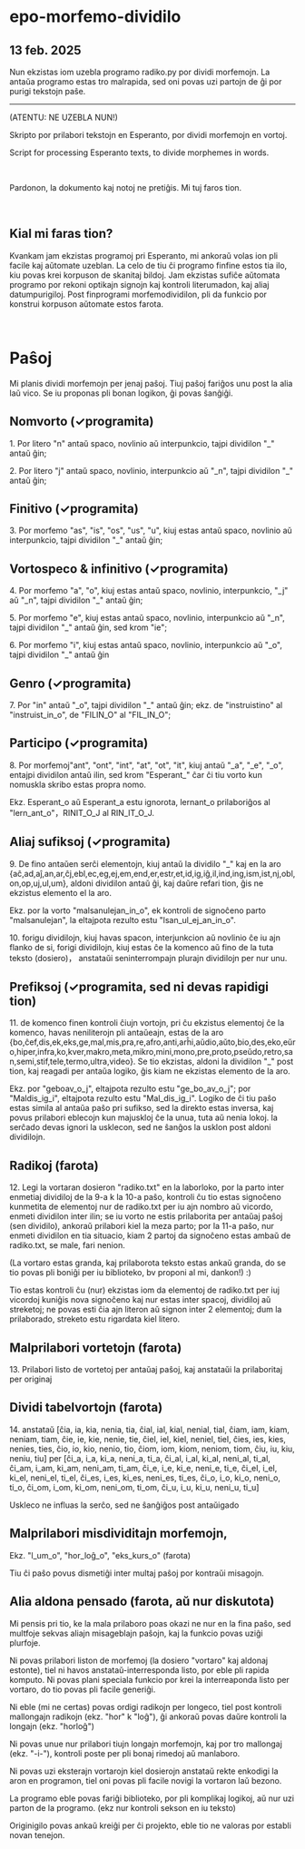 # epo-morfemo-dividilo

## 13 feb. 2025
Nun ekzistas iom uzebla programo radiko.py por dividi morfemojn. La antaŭa programo estas tro malrapida, sed oni povas uzi partojn de ĝi por purigi tekstojn paŝe.

---

(ATENTU: NE UZEBLA NUN!)

Skripto por prilabori tekstojn en Esperanto, por dividi morfemojn en vortoj.

Script for processing Esperanto texts, to divide morphemes in words.

&nbsp;

Pardonon, la dokumento kaj notoj ne pretiĝis. Mi tuj faros tion.

&nbsp;

## Kial mi faras tion?

Kvankam jam ekzistas programoj pri Esperanto, mi ankoraŭ volas ion pli facile kaj aŭtomate uzeblan. La celo de tiu ĉi programo finfine estos tia ilo, kiu povas krei korpuson de skanitaj bildoj. Jam ekzistas sufiĉe aŭtomata programo por rekoni optikajn signojn kaj kontroli literumadon, kaj aliaj datumpurigiloj. Post finprogrami morfemodividilon, pli da funkcio por konstrui korpuson aŭtomate estos farota.

&nbsp;

# Paŝoj

Mi planis dividi morfemojn per jenaj paŝoj. Tiuj paŝoj fariĝos unu post la alia laŭ vico. Se iu proponas pli bonan logikon, ĝi povas ŝanĝiĝi.

## Nomvorto (✓programita)

1\. Por litero "n" antaŭ spaco, novlinio aŭ interpunkcio, tajpi dividilon "\_" antaŭ ĝin;  

2\. Por litero "j" antaŭ spaco, novlinio, interpunkcio aŭ "\_n", tajpi dividilon "\_" antaŭ ĝin;

## Finitivo (✓programita)

3\. Por morfemo "as", "is", "os", "us", "u", kiuj estas antaŭ spaco, novlinio aŭ interpunkcio, tajpi dividilon "\_" antaŭ ĝin;

## Vortospeco & infinitivo (✓programita)

4\. Por morfemo "a", "o", kiuj estas antaŭ spaco, novlinio, interpunkcio, "\_j" aŭ "\_n", tajpi dividilon "\_" antaŭ ĝin;

5\. Por morfemo "e", kiuj estas antaŭ spaco, novlinio, interpunkcio aŭ "\_n", tajpi dividilon "\_" antaŭ ĝin, sed krom "ie";

6\. Por morfemo "i", kiuj estas antaŭ spaco, novlinio, interpunkcio aŭ "\_o", tajpi dividilon "\_" antaŭ ĝin

## Genro (✓programita)

7\. Por "in" antaŭ "\_o", tajpi dividilon "\_" antaŭ ĝin; ekz. de "instruistino" al "instruist_in_o", de "FILIN_O" al "FIL_IN_O";

## Participo (✓programita)

8\. Por morfemoj"ant", "ont", "int", "at", "ot", "it", kiuj antaŭ "\_a", "\_e", "\_o", entajpi dividilon antaŭ ilin, sed krom "Esperant_" ĉar ĉi tiu vorto kun nomuskla skribo estas propra nomo.

Ekz. Esperant_o aŭ Esperant_a estu ignorota, lernant_o prilaboriĝos al "lern_ant_o"，RINIT_O_J al RIN_IT_O_J.

## Aliaj sufiksoj (✓programita)

9\. De fino antaŭen serĉi elementojn, kiuj antaŭ la dividilo "\_" kaj en la aro {aĉ,ad,aĵ,an,ar,ĉj,ebl,ec,eg,ej,em,end,er,estr,et,id,ig,iĝ,il,ind,ing,ism,ist,nj,obl,on,op,uj,ul,um}, aldoni dividilon antaŭ ĝi, kaj daŭre refari tion, ĝis ne ekzistus elemento el la aro. 

Ekz. por la vorto "malsanulejan_in_o", ek kontroli de signoĉeno parto "malsanulejan", la eltajpota rezulto estu "lsan_ul_ej_an_in_o".

10\. forigu dividilojn, kiuj havas spacon, interjunkcion aŭ novlinio ĉe iu ajn flanko de si, forigi dividilojn, kiuj estas ĉe la komenco aŭ fino de la tuta teksto (dosiero)， anstataŭi 
seninterrompajn plurajn dividilojn per nur unu.

## Prefiksoj (✓programita, sed ni devas rapidigi tion)

11\. de komenco finen kontroli ĉiujn vortojn, pri ĉu ekzistus elementoj ĉe la komenco, havas neniliterojn pli antaŭeajn, estas de la aro {bo,ĉef,dis,ek,eks,ge,mal,mis,pra,re,afro,anti,arĥi,aŭdio,aŭto,bio,des,eko,eŭro,hiper,infra,ko,kver,makro,meta,mikro,mini,mono,pre,proto,pseŭdo,retro,san,semi,stif,tele,termo,ultra,video}. Se tio ekzistas, aldoni la dividilon "\_" post tion, kaj reagadi per antaŭa logiko, ĝis kiam ne ekzistas elemento de la aro.

Ekz. por "geboav_o_j", eltajpota rezulto estu "ge_bo_av_o_j"; por "Maldis_ig_i", eltajpota rezulto estu "Mal_dis_ig_i". Logiko de ĉi tiu paŝo estas simila al antaŭa paŝo pri sufikso, sed la direkto estas inversa, kaj povus prilabori eblecojn kun majuskloj ĉe la unua, tuta aŭ nenia lokoj. la serĉado devas ignori la usklecon, sed ne ŝanĝos la usklon post aldoni dividilojn.

## Radikoj (farota)

12\. Legi la vortaran dosieron "radiko.txt" en la laborloko, por la parto inter enmetiaj dividiloj de la 9-a k la 10-a paŝo, kontroli ĉu tio estas signoĉeno kunmetita de elementoj nur de radiko.txt per iu ajn nombro aŭ vicordo, enmeti dividilon inter ilin; se iu vorto ne estis prilaborita per antaŭaj paŝoj (sen dividilo), ankoraŭ prilabori kiel la meza parto; por la 11-a paŝo, nur enmeti dividilon en tia situacio, kiam 2 partoj da signoĉeno estas ambaŭ de radiko.txt, se male, fari nenion.

(La vortaro estas granda, kaj prilaborota teksto estas ankaŭ granda, do se tio povas pli boniĝi per iu biblioteko, bv proponi al mi, dankon!) :)

Tio estas kontroli ĉu (nur) ekzistas iom da elementoj de radiko.txt per iuj vicordoj kuniĝis nova signoĉeno kaj nur estas inter spacoj, dividiloj aŭ streketoj; ne povas esti ĉia ajn literon aŭ signon inter 2 elementoj; dum la prilaborado, streketo estu rigardata kiel litero.

## Malprilabori vortetojn (farota)

13\. Prilabori listo de vortetoj per antaŭaj paŝoj, kaj anstataŭi la prilaboritaj per originaj

## Dividi tabelvortojn (farota)

14\. anstataŭ [ĉia, ia, kia, nenia, tia, ĉial, ial, kial, nenial, tial, ĉiam, iam, kiam, neniam, tiam, ĉie, ie, kie, nenie, tie, ĉiel, iel, kiel, neniel, tiel, ĉies, ies, kies, nenies, ties, ĉio, io, kio, nenio, tio, ĉiom, iom, kiom, neniom, tiom, ĉiu, iu, kiu, neniu, tiu] per [ĉi_a, i_a, ki_a, neni_a, ti_a, ĉi_al, i_al, ki_al, neni_al, ti_al, ĉi_am, i_am, ki_am, neni_am, ti_am, ĉi_e, i_e, ki_e, neni_e, ti_e, ĉi_el, i_el, ki_el, neni_el, ti_el, ĉi_es, i_es, ki_es, neni_es, ti_es, ĉi_o, i_o, ki_o, neni_o, ti_o, ĉi_om, i_om, ki_om, neni_om, ti_om, ĉi_u, i_u, ki_u, neni_u, ti_u]

Uskleco ne influas la serĉo, sed ne ŝanĝiĝos post antaŭigado

## Malprilabori misdividitajn morfemojn,  
Ekz. "l_um_o", "hor_loĝ_o", "eks_kurs_o" (farota)

Tiu ĉi paŝo povus dismetiĝi inter multaj paŝoj por kontraŭi misagojn.

## Alia aldona pensado (farota, aŭ nur diskutota)

Mi pensis pri tio, ke la mala prilaboro poas okazi ne nur en la fina paŝo, sed multfoje sekvas aliajn misageblajn paŝojn, kaj la funkcio povas uziĝi plurfoje.

Ni povas prilabori liston de morfemoj (la dosiero "vortaro" kaj aldonaj estonte), tiel ni havos anstataŭ-interresponda listo, por eble pli rapida komputo. Ni povas plani speciala funkcio por krei la interreaponda listo per vortaro, do tio povas pli facile generiĝi.

Ni eble (mi ne certas) povas ordigi radikojn per longeco, tiel post kontroli mallongajn radikojn (ekz. "hor" k "loĝ"), ĝi ankoraŭ povas daŭre kontroli la longajn (ekz. "horloĝ")

Ni povas unue nur prilabori tiujn longajn morfemojn, kaj por tro mallongaj (ekz. "-i-"), kontroli poste per pli bonaj rimedoj aŭ manlaboro. 

Ni povas uzi eksterajn vortarojn kiel dosierojn anstataŭ rekte enkodigi la aron en programon, tiel oni povas pli facile novigi la vortaron laŭ bezono.

La programo eble povas fariĝi biblioteko, por pli komplikaj logikoj, aŭ nur uzi parton de la programo. (ekz nur kontroli sekson en iu teksto)

Originigilo povas ankaŭ kreiĝi per ĉi projekto, eble tio ne valoras por establi novan tenejon.
